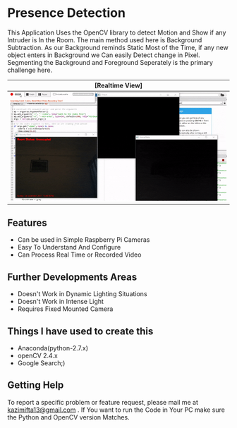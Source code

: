 # Presence Detection
This Application Uses the OpenCV library to detect Motion and Show if any Intruder is In the Room. The main method used here is Background Subtraction. As our Background reminds Static Most of the Time, if any new object enters in Background we Can easily Detect change in Pixel. Segmenting the Background and Foreground Seperately is the primary challenge here.

| [Realtime View]
|:-:|
| ![Output Result] |


## Features
  - Can be used in Simple Raspberry Pi Cameras
  - Easy To Understand And Configure
  - Can Process Real Time or Recorded Video

## Further Developments Areas
  - Doesn't Work in Dynamic Lighting Situations
  - Doesn't Work in Intense Light
  - Requires Fixed Mounted Camera



## Things I have used to create this
 - Anaconda(python-2.7.x)
 - openCV 2.4.x
 - Google Search;) 
 
## Getting Help


To report a specific problem or feature request, please mail me at kazimifta13@gmail.com . If You want to run the Code in Your PC make sure the Python and OpenCV version Matches.


[Output Result]: <https://github.com/kazi-mifta/Presence-Detector/blob/master/status.gif>